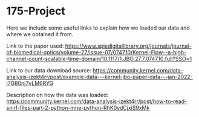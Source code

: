 # 175-Project
Here we include some useful links to explain how we loaded our data and where we obtained it from. 

Link to the paper used:
https://www.spiedigitallibrary.org/journals/journal-of-biomedical-optics/volume-27/issue-07/074710/Kernel-Flow--a-high-channel-count-scalable-time-domain/10.1117/1.JBO.27.7.074710.full?SSO=1

Link to our data download source:
https://community.kernel.com/data-analysis-izekt4rr/post/example-data---kernel-jbo-paper-data---jan-2022-i7G80nj7vLM6RYG

Description on how the data was loaded:
https://community.kernel.com/data-analysis-izekt4rr/post/how-to-read-snirf-files-part-2-python-mne-python-RhK0ydCjxiS9xMk


